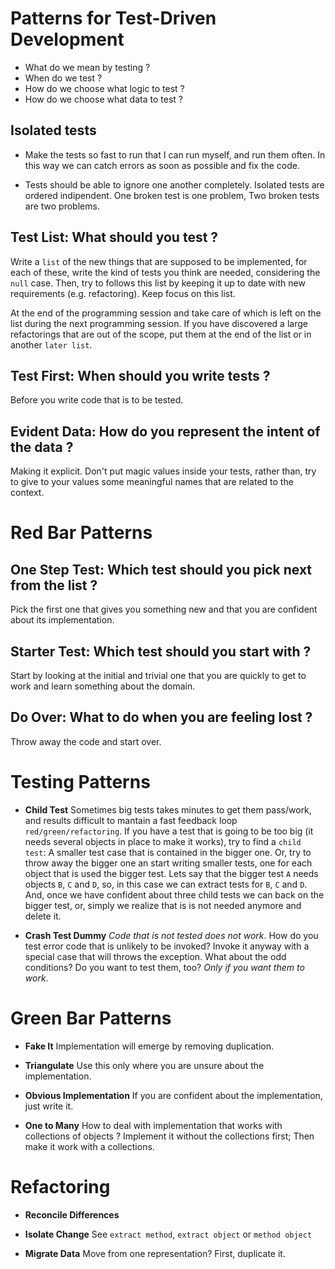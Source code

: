 # Patterns for Test-Driven Development

- What do we mean by testing ?
- When do we test ?
- How do we choose what logic to test ?
- How do we choose what data to test ?

## Isolated tests

- Make the tests so fast to run that  I can run myself, and run them
  often. In this way we can catch errors as soon as possible and fix
  the code.

- Tests should be able to ignore one another completely. Isolated
  tests are ordered indipendent. One broken test is one problem,
  Two broken tests are two problems.

## Test List: What should you test ?

Write a `list` of the new things that are supposed to be implemented,
for each of these, write the kind of tests you think are needed,
considering the `null` case. Then, try to follows this list by keeping
it up to date with new requirements (e.g. refactoring). Keep focus on
this list.

At the end of the programming session and take care of which is left
on the list during the next programming session. If you have
discovered a large refactorings that are out of the scope, put them
at the end of the list or in another `later list`.

## Test First: When should you write tests ?

Before you write code that is to be tested.

## Evident Data: How do you represent the intent of the data ?

Making it explicit. Don't put magic values inside your tests, rather
than, try to give to your values some meaningful names that are
related to the context.

# Red Bar Patterns

## One Step Test: Which test should you pick next from the list ?

Pick the first one that gives you something new and that you are
confident about its implementation.

## Starter Test: Which test should you start with ?

Start by looking at the initial and trivial one that you are quickly
to get to work and learn something about the domain.

## Do Over: What to do when you are feeling lost ?

Throw away the code and start over.

# Testing Patterns

- **Child Test**
 Sometimes big tests takes minutes to get them pass/work, and results
 difficult to mantain a fast feedback loop `red/green/refactoring`.
 If you have a test that is going to be too big (it needs several
 objects in place to make it works), try to find a `child test`:
 A smaller test case that is contained in the bigger one. Or, try
 to throw away the bigger one an start writing smaller tests, one for
 each object that is used the bigger test.
 Lets say that the bigger test `A` needs objects `B`, `C` and `D`, so,
 in this case we can extract tests for `B`, `C` and `D`. And, once we
 have confident about three child tests we can back on the bigger
 test, or, simply we realize that is is not needed anymore and delete
 it.

- **Crash Test Dummy**
_Code that is not tested does not work_. How do you test error code
that is unlikely to be invoked? Invoke it anyway with a special case
that  will throws the exception. What about the odd conditions? Do you
want to test them, too? _Only if you want them to work_.

# Green Bar Patterns

- **Fake It**
Implementation will emerge by removing duplication.

- **Triangulate**
Use this only where you are unsure about the implementation.

- **Obvious Implementation**
If you are confident about the implementation, just write it.

- **One to Many**
How to deal with implementation that works with collections
of objects ? Implement it without the collections first; Then make it
work with a collections.

# Refactoring

- **Reconcile Differences**

- **Isolate Change**
See `extract method`, `extract object` or `method object`

- **Migrate Data**
Move from one representation? First, duplicate it.
